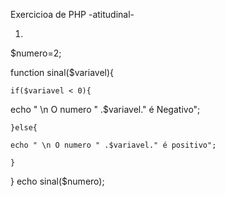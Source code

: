 Exercicioa de PHP -atitudinal-

1)                                                                                            
 $numero=2;     
 
 function sinal($variavel){   
 
    if($variavel < 0){  
    
   echo " \n O numero " .$variavel." é Negativo";    
   
   
    }else{
    
    echo " \n O numero " .$variavel." é positivo";
    
    }
}
     echo sinal($numero);
